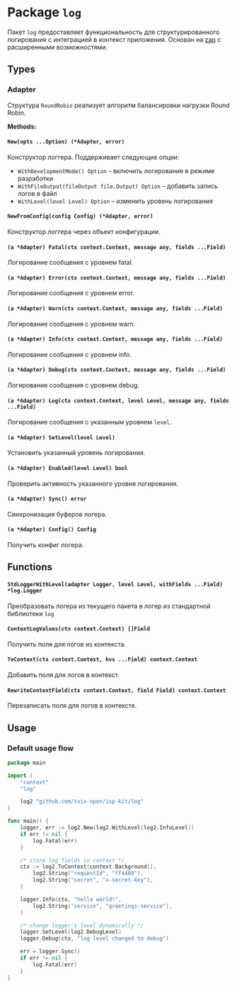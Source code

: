 # Package `log`

Пакет `log` предоставляет функциональность для структурированного логирования с интеграцией в контекст приложения.
Основан на [zap](https://github.com/uber-go/zap) с расширенными возможностями.

## Types

### Adapter

Структура `RoundRobin` реализует алгоритм балансировки нагрузки Round Robin.

**Methods:**

#### `New(opts ...Option) (*Adapter, error)`

Конструктор логгера. Поддерживает следующие опции:

- `WithDevelopmentMode() Option` – включить логирование в режиме разработки
- `WithFileOutput(fileOutput file.Output) Option` – добавить запись логов в файл
- `WithLevel(level Level) Option` – изменить уровень логирования

#### `NewFromConfig(config Config) (*Adapter, error)`

Конструктор логгера через объект конфигурации.

#### `(a *Adapter) Fatal(ctx context.Context, message any, fields ...Field)`

Логирование сообщения с уровнем fatal.

#### `(a *Adapter) Error(ctx context.Context, message any, fields ...Field)`

Логирование сообщения с уровнем error.

#### `(a *Adapter) Warn(ctx context.Context, message any, fields ...Field)`

Логирование сообщения с уровнем warn.

#### `(a *Adapter) Info(ctx context.Context, message any, fields ...Field)`

Логирование сообщения с уровнем info.

#### `(a *Adapter) Debug(ctx context.Context, message any, fields ...Field)`

Логирование сообщения с уровнем debug.

#### `(a *Adapter) Log(ctx context.Context, level Level, message any, fields ...Field)`

Логирование сообщения с указанным уровнем `level`.

#### `(a *Adapter) SetLevel(level Level)`

Установить указанный уровень логирования.

#### `(a *Adapter) Enabled(level Level) bool`

Проверить активность указанного уровня логирования.

#### `(a *Adapter) Sync() error`

Синхронизация буферов логера.

#### `(a *Adapter) Config() Config`

Получить конфиг логера.

## Functions

#### `StdLoggerWithLevel(adapter Logger, level Level, withFields ...Field) *log.Logger`

Преобразовать логера из текущего пакета в логер из стандартной библиотеки `log`

#### `ContextLogValues(ctx context.Context) []Field`

Получить поля для логов из контекста.

#### `ToContext(ctx context.Context, kvs ...Field) context.Context`

Добавить поля для логов в контекст.

#### `RewriteContextField(ctx context.Context, field Field) context.Context`

Перезаписать поля для логов в контексте.

## Usage

### Default usage flow

```go
package main

import (
	"context"
	"log"

	log2 "github.com/txix-open/isp-kit/log"
)

func main() {
	logger, err := log2.New(log2.WithLevel(log2.InfoLevel))
	if err != nil {
		log.Fatal(err)
	}

	/* store log fields in context */
	ctx := log2.ToContext(context.Background(),
		log2.String("requestId", "ff4488"),
		log2.String("secret", "x-secret-key"),
	)

	logger.Info(ctx, "hello world!",
		log2.String("service", "greetings-service"),
	)

	/* change logger's level dynamically */
	logger.SetLevel(log2.DebugLevel)
	logger.Debug(ctx, "log level changed to debug")

	err = logger.Sync()
	if err != nil {
		log.Fatal(err)
	}
}

```